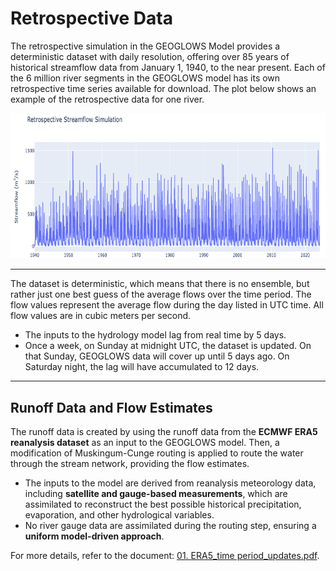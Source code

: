 # Retrospective Data

The retrospective simulation in the GEOGLOWS Model provides a deterministic dataset with daily resolution, offering over 85 years of historical streamflow data from January 1, 1940, to the near present. Each of the 6 million river segments in the GEOGLOWS model has its own retrospective time series available for download. The plot below shows an example of the retrospective data for one river.

![image](retrospective_graph.png)

---

The dataset is deterministic, which means that there is no ensemble, but rather just one best guess of the average flows over the time period. The flow values represent the average flow during the day listed in UTC time. All flow values are in cubic meters per second.

- The inputs to the hydrology model lag from real time by 5 days.
- Once a week, on Sunday at midnight UTC, the dataset is updated. On that Sunday, GEOGLOWS data will cover up until 5 days ago. On Saturday night, the lag will have accumulated to 12 days.

---

## Runoff Data and Flow Estimates

The runoff data is created by using the runoff data from the **ECMWF ERA5 reanalysis dataset** as an input to the GEOGLOWS model. Then, a modification of Muskingum-Cunge routing is applied to route the water through the stream network, providing the flow estimates.

- The inputs to the model are derived from reanalysis meteorology data, including **satellite and gauge-based measurements**, which are assimilated to reconstruct the best possible historical precipitation, evaporation, and other hydrological variables.
- No river gauge data are assimilated during the routing step, ensuring a **uniform model-driven approach**.

For more details, refer to the document: [01. ERA5_time period_updates.pdf](https://drive.google.com/file/d/10P53NdkSTfsGsyc-PSE5nVMYAvMCU1Q-/view?usp=sharing).



